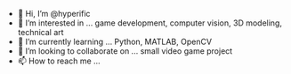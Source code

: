 - 👋 Hi, I’m @hyperific
- 👀 I’m interested in ... game development, computer vision, 3D modeling, technical art
- 🌱 I’m currently learning ... Python, MATLAB, OpenCV
- 💞️ I’m looking to collaborate on ... small video game project
- 📫 How to reach me ...

<!---
hyperific/hyperific is a ✨ special ✨ repository because its `README.md` (this file) appears on your GitHub profile.
You can click the Preview link to take a look at your changes.
--->
